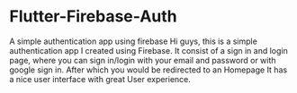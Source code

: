 # Flutter-Firebase-Auth
A simple authentication app using firebase
Hi guys, this is a simple authentication app I created using Firebase. 
It consist of a sign in and login page, where you can sign in/login with your email and password or with google sign in. 
After which you would be redirected to an Homepage
It has a nice user interface with great User experience.

